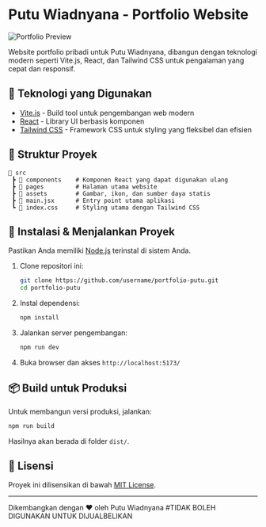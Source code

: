 # Putu Wiadnyana - Portfolio Website

![Portfolio Preview](./screenshot.png)

Website portfolio pribadi untuk Putu Wiadnyana, dibangun dengan teknologi modern seperti Vite.js, React, dan Tailwind CSS untuk pengalaman yang cepat dan responsif.

## 🚀 Teknologi yang Digunakan

- [Vite.js](https://vitejs.dev/) - Build tool untuk pengembangan web modern
- [React](https://react.dev/) - Library UI berbasis komponen
- [Tailwind CSS](https://tailwindcss.com/) - Framework CSS untuk styling yang fleksibel dan efisien

## 📂 Struktur Proyek

```
📁 src
 ┣ 📂 components    # Komponen React yang dapat digunakan ulang
 ┣ 📂 pages         # Halaman utama website
 ┣ 📂 assets        # Gambar, ikon, dan sumber daya statis
 ┣ 📜 main.jsx      # Entry point utama aplikasi
 ┗ 📜 index.css     # Styling utama dengan Tailwind CSS
```

## 🔧 Instalasi & Menjalankan Proyek

Pastikan Anda memiliki [Node.js](https://nodejs.org/) terinstal di sistem Anda.

1. Clone repositori ini:
   ```sh
   git clone https://github.com/username/portfolio-putu.git
   cd portfolio-putu
   ```
2. Instal dependensi:
   ```sh
   npm install
   ```
3. Jalankan server pengembangan:
   ```sh
   npm run dev
   ```
4. Buka browser dan akses `http://localhost:5173/`

## 📦 Build untuk Produksi

Untuk membangun versi produksi, jalankan:
```sh
npm run build
```
Hasilnya akan berada di folder `dist/`.

## 📄 Lisensi

Proyek ini dilisensikan di bawah [MIT License](LICENSE).

---
Dikembangkan dengan ❤️ oleh Putu Wiadnyana
#TIDAK BOLEH DIGUNAKAN UNTUK DIJUALBELIKAN
